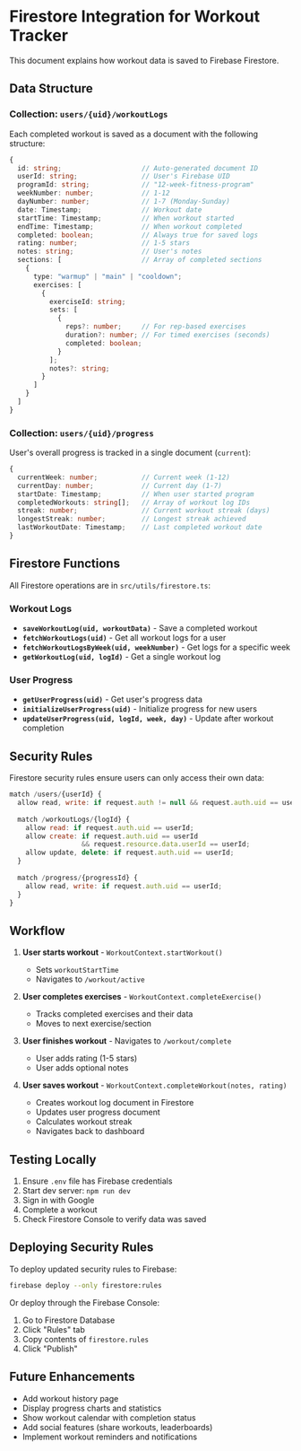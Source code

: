 # Firestore Integration for Workout Tracker

This document explains how workout data is saved to Firebase Firestore.

## Data Structure

### Collection: `users/{uid}/workoutLogs`

Each completed workout is saved as a document with the following structure:

```typescript
{
  id: string;                    // Auto-generated document ID
  userId: string;                // User's Firebase UID
  programId: string;             // "12-week-fitness-program"
  weekNumber: number;            // 1-12
  dayNumber: number;             // 1-7 (Monday-Sunday)
  date: Timestamp;               // Workout date
  startTime: Timestamp;          // When workout started
  endTime: Timestamp;            // When workout completed
  completed: boolean;            // Always true for saved logs
  rating: number;                // 1-5 stars
  notes: string;                 // User's notes
  sections: [                    // Array of completed sections
    {
      type: "warmup" | "main" | "cooldown";
      exercises: [
        {
          exerciseId: string;
          sets: [
            {
              reps?: number;     // For rep-based exercises
              duration?: number; // For timed exercises (seconds)
              completed: boolean;
            }
          ];
          notes?: string;
        }
      ]
    }
  ]
}
```

### Collection: `users/{uid}/progress`

User's overall progress is tracked in a single document (`current`):

```typescript
{
  currentWeek: number;           // Current week (1-12)
  currentDay: number;            // Current day (1-7)
  startDate: Timestamp;          // When user started program
  completedWorkouts: string[];   // Array of workout log IDs
  streak: number;                // Current workout streak (days)
  longestStreak: number;         // Longest streak achieved
  lastWorkoutDate: Timestamp;    // Last completed workout date
}
```

## Firestore Functions

All Firestore operations are in `src/utils/firestore.ts`:

### Workout Logs

- **`saveWorkoutLog(uid, workoutData)`** - Save a completed workout
- **`fetchWorkoutLogs(uid)`** - Get all workout logs for a user
- **`fetchWorkoutLogsByWeek(uid, weekNumber)`** - Get logs for a specific week
- **`getWorkoutLog(uid, logId)`** - Get a single workout log

### User Progress

- **`getUserProgress(uid)`** - Get user's progress data
- **`initializeUserProgress(uid)`** - Initialize progress for new users
- **`updateUserProgress(uid, logId, week, day)`** - Update after workout completion

## Security Rules

Firestore security rules ensure users can only access their own data:

```javascript
match /users/{userId} {
  allow read, write: if request.auth != null && request.auth.uid == userId;
  
  match /workoutLogs/{logId} {
    allow read: if request.auth.uid == userId;
    allow create: if request.auth.uid == userId 
                  && request.resource.data.userId == userId;
    allow update, delete: if request.auth.uid == userId;
  }
  
  match /progress/{progressId} {
    allow read, write: if request.auth.uid == userId;
  }
}
```

## Workflow

1. **User starts workout** - `WorkoutContext.startWorkout()`
   - Sets `workoutStartTime`
   - Navigates to `/workout/active`

2. **User completes exercises** - `WorkoutContext.completeExercise()`
   - Tracks completed exercises and their data
   - Moves to next exercise/section

3. **User finishes workout** - Navigates to `/workout/complete`
   - User adds rating (1-5 stars)
   - User adds optional notes

4. **User saves workout** - `WorkoutContext.completeWorkout(notes, rating)`
   - Creates workout log document in Firestore
   - Updates user progress document
   - Calculates workout streak
   - Navigates back to dashboard

## Testing Locally

1. Ensure `.env` file has Firebase credentials
2. Start dev server: `npm run dev`
3. Sign in with Google
4. Complete a workout
5. Check Firestore Console to verify data was saved

## Deploying Security Rules

To deploy updated security rules to Firebase:

```bash
firebase deploy --only firestore:rules
```

Or deploy through the Firebase Console:
1. Go to Firestore Database
2. Click "Rules" tab
3. Copy contents of `firestore.rules`
4. Click "Publish"

## Future Enhancements

- Add workout history page
- Display progress charts and statistics
- Show workout calendar with completion status
- Add social features (share workouts, leaderboards)
- Implement workout reminders and notifications
